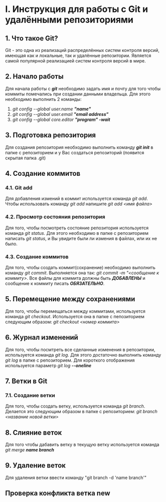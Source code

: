 # I. Инструкция для работы с Git и удалёнными репозиториями

## 1. Что такое Git?
Git - это одна из реализаций распределённых систем контроля версий, имеющая как и локальные, так и удалённые репозитории. Является самой популярной реализацией систем контроля версий в мире.

## 2. Начало работы
Для начала работы с __*git*__ необходимо задать имя и почту для того чтобы коммиты помечались при создании данными владельца. Для этого необходимо выполнить 2 команды: 

1. *git config --global user.name __"name"__*
2. *git config --global user.email __"email address"__* 
3. *git config --global core.editor __"program" -wait__*

## 3. Подготовка репозитория
Для создания репозитория необходимо выполнить команду *__git init__*  в папке с репозиторием и у Вас создаться репозиторий (появится скрытая папка .git)

## 4. Создание коммитов

### 4.1. Git add
Для добавления измений в коммит используется команда *git add*. Чтобы использовать команду *git add* напишите *git add <имя файла>*

### 4.2. Просмотр состояния репозитория
Для того, чтобы посмотреть состояние репозитория используется команда *git status*. Для этого необходимо в папке с репозиторием написать *git status*, и Вы увидите были ли измения в файлах, или их не было.

### 4.3. Создание коммитов
Для того, чтобы создать коммит(сохранение) необходимо выполнить команду *git commit*. Выполняется она так: *git commit -m "<сообщение к коммиту>*. Все файлы для коммита должны быть ***ДОБАВЛЕНЫ*** и сообщение к коммиту писать ***ОБЯЗАТЕЛЬНО***.

## 5. Перемещение между сохранениями
Для того, чтобы перемещаться между коммитами, используется команда *git checkout*. Используется она в папке с пепозиторием следующим образом: *git checkout <номер коммита>*

## 6. Журнал изменений
Для того, чтобы посмтреть все сделанные изменения в репозитории, используется команда *git log*. Для этого достаточно выполнить команду *git log* в папке с репозиторием. Для короткого отображения используется параметр *git log __--oneline__*

## 7. Ветки в Git

### 7.1. Создание ветки

Для того, чтобы создать ветку, используется команда *git branch*. Делается это следующим образом в папке с репозиторием: *git branch <название новой ветки>*

## 8. Слияние веток

Для того чтобы дабавить ветку в текущую ветку используется команда *git merge __name branch__*

## 9. Удаление веток
Для удаления ветки ввести команду "git branch -d 'name branch'"

## Проверка конфликта ветка new
